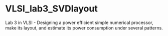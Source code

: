 # VLSI_lab3_SVDlayout
Lab 3 in VLSI - Designing a power efficient simple numerical processor, make its layout, and estimate its power consumption under several patterns.
